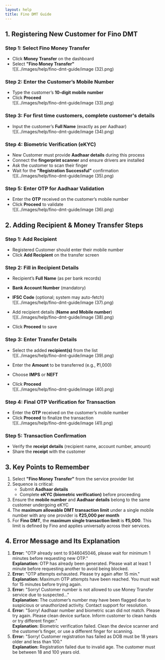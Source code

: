 ```yaml
---
layout: help
title: Fino DMT Guide
---
```

## 1. Registering New Customer for Fino DMT

### Step 1: Select Fino Money Transfer

- Click **Money Transfer** on the dashboard  
- Select **"Fino Money Transfer"**   
![](../images/help/fino-dmt-guide/image (32).png)

### Step 2: Enter the Customer’s Mobile Number

- Type the customer’s **10-digit mobile number**  
- Click **Proceed**  
![](../images/help/fino-dmt-guide/image (33).png)

### Step 3: For first time customers, complete customer's details

- Input the customer’s **Full Name** (exactly as per Aadhaar)  
![](../images/help/fino-dmt-guide/image (34).png)

### Step 4: Biometric Verification (eKYC)

- New Customer must provide **Aadhaar details** during this process  
- Connect the **fingerprint scanner** and ensure drivers are installed  
- Ask the customer to scan their finger  
- Wait for the **"Registration Successful"** confirmation  
![](../images/help/fino-dmt-guide/image (35).png)

### Step 5: Enter OTP for Aadhaar Validation

- Enter the **OTP** received on the customer’s mobile number  
- Click **Proceed** to validate  
![](../images/help/fino-dmt-guide/image (36).png)

## 2. Adding Recipient & Money Transfer Steps

### Step 1: Add Recipient
- Registered Customer should enter their mobile number  
- Click **Add Recipient** on the transfer screen

### Step 2: Fill in Recipient Details

- Recipient’s **Full Name** (as per bank records)  
- **Bank Account Number** (mandatory)  
- **IFSC Code** (optional; system may auto-fetch)  
![](../images/help/fino-dmt-guide/image (37).png)

- Add recipient details (**Name and Mobile number**)  
![](../images/help/fino-dmt-guide/image (38).png)

- Click **Proceed** to save

### Step 3: Enter Transfer Details

- Select the added **recipient(s)** from the list  
![](../images/help/fino-dmt-guide/image (39).png)

- Enter the **Amount** to be transferred (e.g., ₹1,000)  
- Choose **IMPS** or **NEFT**  
- Click **Proceed**  
![](../images/help/fino-dmt-guide/image (40).png)

### Step 4: Final OTP Verification for Transaction

- Enter the **OTP** received on the customer’s mobile number  
- Click **Proceed** to finalize the transaction  
![](../images/help/fino-dmt-guide/image (41).png)

### Step 5: Transaction Confirmation

- Verify the **receipt details** (recipient name, account number, amount)  
- Share the **receipt** with the customer

## 3. Key Points to Remember

1. Select **"Fino Money Transfer"** from the service provider list  
2. Sequence is critical:
   - Submit **Aadhaar details**
   - Complete **eKYC (biometric verification)** before proceeding  
3. Ensure the **mobile number** and **Aadhaar details** belong to the same customer undergoing eKYC  
4. The **maximum allowable DMT transaction limit** under a single mobile number with any one provider is **₹25,000 per month**  
5. For **Fino DMT**, the **maximum single transaction limit** is **₹5,000**. This limit is defined by Fino and applies universally across their services.

## 4. Error Message and Its Explanation

1. **Error:** "OTP already sent to 9346045046, please wait for minimum 1 minutes before requesting new OTP."  
   **Explanation:** OTP has already been generated. Please wait at least 1 minute before requesting another to avoid being blocked.
2. **Error:** "OTP attempts exhausted. Please try again after 15 min."  
   **Explanation:** Maximum OTP attempts have been reached. You must wait for 15 minutes before trying again.
3. **Error:** "Sorry! Customer number is not allowed to use Money Transfer service due to suspected..."  
   **Explanation:** The customer’s number may have been flagged due to suspicious or unauthorized activity. Contact support for resolution.
4. **Error:** "Sorry! Aadhaar number and biometric scan did not match. Please try again. Please clean device surface. Inform customer to clean hands or try different finger."  
   **Explanation:** Biometric verification failed. Clean the device scanner and the customer’s finger, or use a different finger for scanning.
5. **Error:** "Sorry! Customer registration has failed as DOB must be 18 years older and less than 100."  
   **Explanation:** Registration failed due to invalid age. The customer must be between 18 and 100 years old.